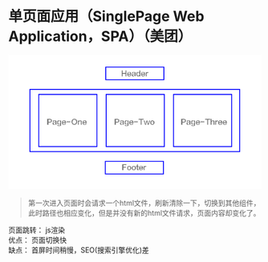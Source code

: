 # 单页面应用（SinglePage Web Application，SPA）（美团）
![single](https://github.com/SkrHeart/dailyNote/blob/main/%E7%89%9B%E5%AE%A2/%E9%9D%A2%E7%BB%8F/single.png)
>第一次进入页面时会请求一个html文件，刷新清除一下，切换到其他组件，此时路径也相应变化，但是并没有新的html文件请求，页面内容却变化了。

页面跳转： js渲染  
优点： 页面切换快  
缺点： 首屏时间稍慢，SEO(搜索引擎优化)差  

